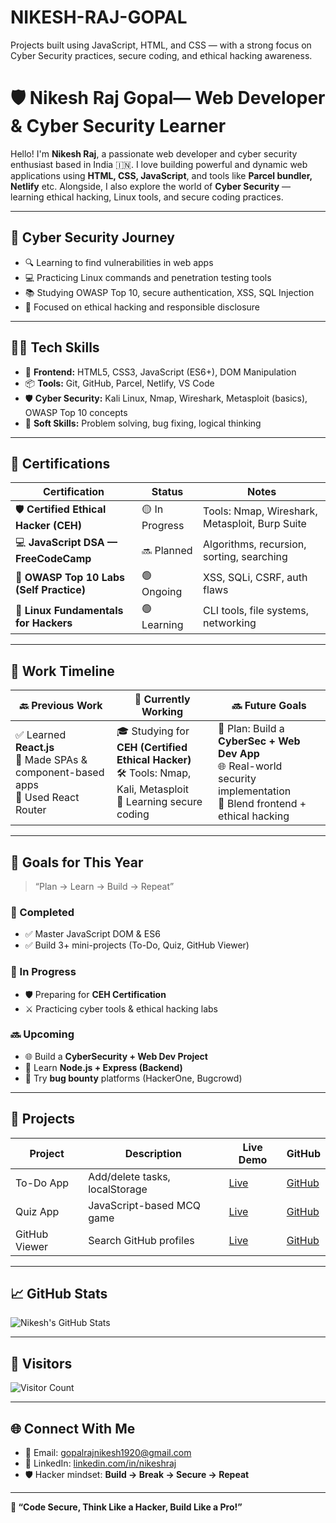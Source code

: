 # NIKESH-RAJ-GOPAL
Projects built using JavaScript, HTML, and CSS — with a strong focus on Cyber Security practices, secure coding, and ethical hacking awareness.

# 🛡️ Nikesh Raj Gopal— Web Developer & Cyber Security Learner

Hello! I'm **Nikesh Raj**, a passionate web developer and cyber security enthusiast based in India 🇮🇳. I love building powerful and dynamic web applications using **HTML, CSS, JavaScript**, and tools like **Parcel bundler, Netlify** etc. Alongside, I also explore the world of **Cyber Security** — learning ethical hacking, Linux tools, and secure coding practices.

---

## 🔐 Cyber Security Journey

- 🔍 Learning to find vulnerabilities in web apps
- 💻 Practicing Linux commands and penetration testing tools
- 📚 Studying OWASP Top 10, secure authentication, XSS, SQL Injection
- 🎯 Focused on ethical hacking and responsible disclosure

---

## 👨‍💻 Tech Skills

- 🧱 **Frontend:** HTML5, CSS3, JavaScript (ES6+), DOM Manipulation
- 📦 **Tools:** Git, GitHub, Parcel, Netlify, VS Code
- 🛡️ **Cyber Security:** Kali Linux, Nmap, Wireshark, Metasploit (basics), OWASP Top 10 concepts
- 🧠 **Soft Skills:** Problem solving, bug fixing, logical thinking

---

## 📜 Certifications

| Certification                                      | Status       | Notes                                           |
|---------------------------------------------------|--------------|-------------------------------------------------|
| 🛡️ **Certified Ethical Hacker (CEH)**             | 🟡 In Progress | Tools: Nmap, Wireshark, Metasploit, Burp Suite |
| 💻 **JavaScript DSA — FreeCodeCamp**              | 🔜 Planned    | Algorithms, recursion, sorting, searching       |
| 🔐 **OWASP Top 10 Labs (Self Practice)**          | 🟢 Ongoing    | XSS, SQLi, CSRF, auth flaws                     |
| 🐧 **Linux Fundamentals for Hackers**             | 🟢 Learning   | CLI tools, file systems, networking             |

---

## 🧩 Work Timeline

| 🔙 Previous Work     | 🔄 Currently Working      | 🔜 Future Goals                        |
|----------------------|---------------------------|----------------------------------------|
| ✅ Learned **React.js**<br>🧠 Made SPAs & component-based apps<br>🔗 Used React Router | 🎓 Studying for **CEH (Certified Ethical Hacker)**<br>🛠️ Tools: Nmap, Kali, Metasploit<br>🔐 Learning secure coding | 🚀 Plan: Build a **CyberSec + Web Dev App**<br>🌐 Real-world security implementation<br>🧩 Blend frontend + ethical hacking |

---

## 🎯 Goals for This Year

> “Plan → Learn → Build → Repeat”

### 🔹 Completed
- ✅ Master JavaScript DOM & ES6
- ✅ Build 3+ mini-projects (To-Do, Quiz, GitHub Viewer)

### 🔄 In Progress
- 🛡️ Preparing for **CEH Certification**
- ⚔️ Practicing cyber tools & ethical hacking labs

### 🔜 Upcoming
- 🌐 Build a **CyberSecurity + Web Dev Project**
- 🧠 Learn **Node.js + Express (Backend)**
- 🐞 Try **bug bounty** platforms (HackerOne, Bugcrowd)

---

## 🚀 Projects

| Project | Description | Live Demo | GitHub |
|--------|-------------|-----------|--------|
| To-Do App | Add/delete tasks, localStorage | [Live](https://todo-nikesh.netlify.app) | [GitHub](https://github.com/nikeshraj/todo-app) |
| Quiz App | JavaScript-based MCQ game | [Live](https://quiz-nikesh.netlify.app) | [GitHub](https://github.com/nikeshraj/quiz-app) |
| GitHub Viewer | Search GitHub profiles | [Live](https://ghview-nikesh.netlify.app) | [GitHub](https://github.com/nikeshraj/github-viewer) |

---

## 📈 GitHub Stats

![Nikesh's GitHub Stats](https://github-readme-stats.vercel.app/api?username=nikeshraj&show_icons=true&theme=github_dark)

---
## 👀 Visitors

![Visitor Count](https://komarev.com/ghpvc/?username=nikeshraj&label=Profile+Views&color=0e75b6&style=flat)


---

## 🌐 Connect With Me

- 📧 Email: gopalrajnikesh1920@gmail.com
- 💼 LinkedIn: [linkedin.com/in/nikeshraj](https://linkedin.com/in/https://www.linkedin.com/nikesh-raj-gopal)
- 🛡️ Hacker mindset: **Build → Break → Secure → Repeat**

---

**🎯 “Code Secure, Think Like a Hacker, Build Like a Pro!”**

